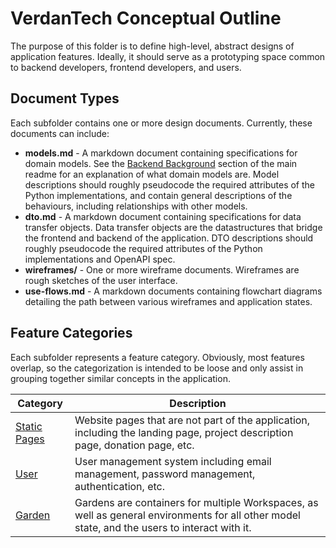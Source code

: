 # VerdanTech Conceptual Outline

The purpose of this folder is to define high-level, abstract designs of application features. Ideally, it should serve as a prototyping space common to backend developers, frontend developers, and users.

## Document Types

Each subfolder contains one or more design documents. Currently, these documents can include:
- **models.md** - A markdown document containing specifications for domain models. See the [Backend Background](../README.md#background-1) section of the main readme for an explanation of what domain models are. Model descriptions should roughly pseudocode the required attributes of the Python implementations, and contain general descriptions of the behaviours, including relationships with other models.
- **dto.md** - A markdown document containing specifications for data transfer objects. Data transfer objects are the datastructures that bridge the frontend and backend of the application. DTO descriptions should roughly pseudocode the required attributes of the Python implementations and OpenAPI spec.
- **wireframes/** - One or more wireframe documents. Wireframes are rough sketches of the user interface.
- **use-flows.md** - A markdown documents containing flowchart diagrams detailing the path between various wireframes and application states.

## Feature Categories

Each subfolder represents a feature category. Obviously, most features overlap, so the categorization is intended to be loose and only assist in grouping together similar concepts in the application.

| Category     | Description |
|--------------|-------------|
| [Static Pages](static-pages/overview.md) | Website pages that are not part of the application, including the landing page, project description page, donation page, etc. |
| [User](user/overview.md) | User management system including email management, password management, authentication, etc.  | 
| [Garden](garden/overview.md) | Gardens are containers for multiple Workspaces, as well as general environments for all other model state, and the users to interact with it. |